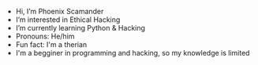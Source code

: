 - Hi, I’m Phoenix Scamander
- I’m interested in Ethical Hacking
- I’m currently learning Python & Hacking
- Pronouns: He/him
- Fun fact: I'm a therian
- I'm a begginer in programming and hacking, so my knowledge is limited
